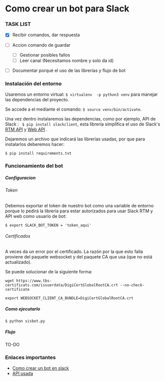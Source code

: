 # Como crear un bot para Slack 

### TASK LIST

* [x] Recibir comandos, dar respuesta
* [ ] Accion comando de guardar
  * [ ] Gestionar posibles fallos
  * [ ] Leer canal (Necesitamos nombre y solo da id) 
* [ ] Documentar porqué el uso de las librerías y flujo de bot 



### Instalación del entorno

Usaremos un entorno virtual: `$ virtualenv  -p python3 venv` para manejar las dependencias del proyecto. 

Se accede a el mediante el comando:  `$ source venv/bin/activate`. 

Una vez dentro instalaremos las dependencias, como por ejemplo,  API de Slack : ` $ pip install slackclient`, esta librería simplifica el uso de Slack's [RTM API](https://translate.googleusercontent.com/translate_c?depth=1&hl=es&rurl=translate.google.com&sl=auto&sp=nmt4&tl=es&u=https://api.slack.com/rtm&usg=ALkJrhiU9_258YSiWjN7_VKqmz6hCLiW_Q) y [Web API](https://translate.googleusercontent.com/translate_c?depth=1&hl=es&rurl=translate.google.com&sl=auto&sp=nmt4&tl=es&u=https://api.slack.com/web&usg=ALkJrhgVw0DrryM9v5fdqjYN5WhxcWOtgg) .

Dejaremos un archivo que indicará las librerías usadas, por que para instalarlos deberemos hacer:

 `$ pip install requirements.txt ` 

### Funcionamiento del bot 

##### Configuracion

###### Token

Debemos exportar el token de nuestro bot como una variable de entorno porque lo pedirá la librería para estar autorizados para usar  Slack RTM y API web como usuario de bot: 

```shell
$ export SLACK_BOT_TOKEN = 'token_aqui'
```



###### Certificados

A veces da un error por el certificado. La razón por la que esto falla proviene del paquete websocket y del paquete CA que usa (que no está actualizado). 

Se puede solucionar de la siguiente forma:

```shell
wget https://www.tbs-certificats.com/issuerdata/DigiCertGlobalRootCA.crt --no-check-certificate

export WEBSOCKET_CLIENT_CA_BUNDLE=DigiCertGlobalRootCA.crt
```



##### Como ejecutarlo

```shell
$ python sisbot.py
```



##### Flujo

TO-DO

### Enlaces importantes

- [Como crear un bot en slack](https://api.slack.com/bot-users)
- [API usada](https://slack.dev/python-slackclient/)
